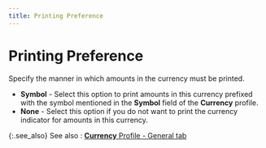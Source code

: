 ```yaml
---
title: Printing Preference
---
```


# Printing Preference


Specify the manner in which amounts in the currency must be printed.

- **Symbol**  - Select this option to print amounts in this currency prefixed with the  symbol mentioned in the **Symbol**  field of the **Currency** profile.
- **None**  - Select this option if you do not want to print the currency indicator  for amounts in this currency.



{:.see_also}
See also
: [**Currency** Profile - General tab]({{site.sc_baseurl}}/options/multicurrency/setup/defining/setting-up-currencies/profile_currency_general_tab.html)
